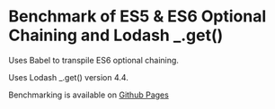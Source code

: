 # Benchmark of ES5 & ES6 Optional Chaining and Lodash \_.get()

Uses Babel to transpile ES6 optional chaining.

Uses Lodash \_.get() version 4.4.

Benchmarking is available on [Github Pages](https://remlampa.github.io/optional-chain-vs-lodash-get/)
